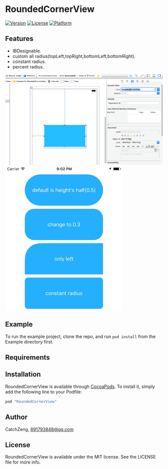 # RoundedCornerView

[![Version](https://img.shields.io/cocoapods/v/RoundedCornerView.svg?style=flat)](http://cocoapods.org/pods/RoundedCornerView)
[![License](https://img.shields.io/cocoapods/l/RoundedCornerView.svg?style=flat)](http://cocoapods.org/pods/RoundedCornerView)
[![Platform](https://img.shields.io/cocoapods/p/RoundedCornerView.svg?style=flat)](http://cocoapods.org/pods/RoundedCornerView)

## Features

* IBDesignable.
* custom all radius(topLeft,topRight,bottomLeft,bottomRight).
* constant radius.
* percent radius.

![Feature](https://github.com/CatchZeng/RoundedCornerView/blob/master/feature.gif)
![Feature](https://github.com/CatchZeng/RoundedCornerView/blob/master/feature.jpg)

## Example

To run the example project, clone the repo, and run `pod install` from the Example directory first.

## Requirements

## Installation

RoundedCornerView is available through [CocoaPods](http://cocoapods.org). To install
it, simply add the following line to your Podfile:

```ruby
pod "RoundedCornerView"
```

## Author

CatchZeng, 891793848@qq.com

## License

RoundedCornerView is available under the MIT license. See the LICENSE file for more info.
